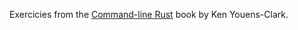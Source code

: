 Exercicies from the [Command-line Rust](https://www.oreilly.com/library/view/command-line-rust/9781098109424/) book by Ken Youens-Clark.
